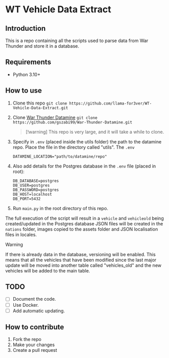# WT Vehicle Data Extract

## Introduction

This is a repo containing all the scripts used to parse data from War Thunder and store it in a database.

## Requirements

- Python 3.10+

## How to use

1. Clone this repo `git clone https://github.com/llama-for3ver/WT-Vehicle-Data-Extract.git`
2. Clone [War Thunder Datamine](https://github.com/gszabi99/War-Thunder-Datamine) `git clone https://github.com/gszabi99/War-Thunder-Datamine.git`
   > [!warning] This repo is very large, and it will take a while to clone.
3. Specify in `.env` (placed inside the utils folder) the path to the datamine repo. Place the file in the directory called "utils". The `.env`

   ```
   DATAMINE_LOCATION="path/to/datamine/repo"
   ```
4. Also add details for the Postgres database in the `.env` file (placed in root):
   ```
   DB_DATABASE=postgres
   DB_USER=postgres
   DB_PASSWORD=postgres
   DB_HOST=localhost
   DB_PORT=5432
   ```
5. Run `main.py` in the root directory of this repo.

The full execution of the script will result in a `vehicle` and `vehicleold` being created/updated in the Postgres database
JSON files will be created in the `nations` folder, images copied to the assets folder and JSON localisation files in locales.

<!-- Warning: if the generated database file already exists, versioning feature will automatically be enabled. This means that all the vehicles that have been modified since the last major update will be moved into another table called "vehicles_old" and the new vehicles will be added to the main table. -->
> [!warning]
> If there is already data in the database, versioning will be enabled. This means that all the vehicles that have been modified since the last major update will be moved into another table called "vehicles_old" and the new vehicles will be added to the main table.

## TODO

- [ ] Document the code.
- [ ] Use Docker.
- [ ] Add automatic updating.

## How to contribute

1. Fork the repo
2. Make your changes
3. Create a pull request